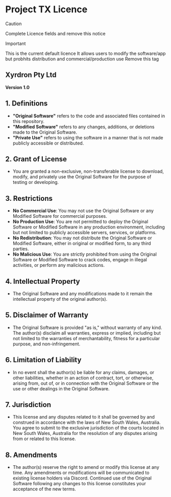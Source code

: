 # Project TX Licence
> [!CAUTION]
> Complete Licence fields and remove this notice

> [!IMPORTANT]
> This is the current default licence
> It allows users to modify the software/app but probhits distribution and commercial/production use
> Remove this tag 
## Xyrdron Pty Ltd

**Version 1.0**

## 1. Definitions

- **"Original Software"** refers to the code and associated files contained in this repository.
- **"Modified Software"** refers to any changes, additions, or deletions made to the Original Software.
- **"Private Use"** refers to using the software in a manner that is not made publicly accessible or distributed.

## 2. Grant of License

- You are granted a non-exclusive, non-transferable license to download, modify, and privately use the Original Software for the purpose of testing or developing.

## 3. Restrictions

- **No Commercial Use**: You may not use the Original Software or any Modified Software for commercial purposes.
- **No Production Use**: You are not permitted to deploy the Original Software or Modified Software in any production environment, including but not limited to publicly accessible servers, services, or platforms.
- **No Redistribution**: You may not distribute the Original Software or Modified Software, either in original or modified form, to any third parties.
- **No Malicious Use**: You are strictly prohibited from using the Original Software or Modified Software to crack codes, engage in illegal activities, or perform any malicious actions.

## 4. Intellectual Property

- The Original Software and any modifications made to it remain the intellectual property of the original author(s).

## 5. Disclaimer of Warranty

- The Original Software is provided "as is," without warranty of any kind. The author(s) disclaim all warranties, express or implied, including but not limited to the warranties of merchantability, fitness for a particular purpose, and non-infringement.

## 6. Limitation of Liability

- In no event shall the author(s) be liable for any claims, damages, or other liabilities, whether in an action of contract, tort, or otherwise, arising from, out of, or in connection with the Original Software or the use or other dealings in the Original Software.

## 7. Jurisdiction

- This license and any disputes related to it shall be governed by and construed in accordance with the laws of New South Wales, Australia. You agree to submit to the exclusive jurisdiction of the courts located in New South Wales, Australia for the resolution of any disputes arising from or related to this license.

## 8. Amendments

- The author(s) reserve the right to amend or modify this license at any time. Any amendments or modifications will be communicated to existing license holders via Discord. Continued use of the Original Software following any changes to this license constitutes your acceptance of the new terms.
